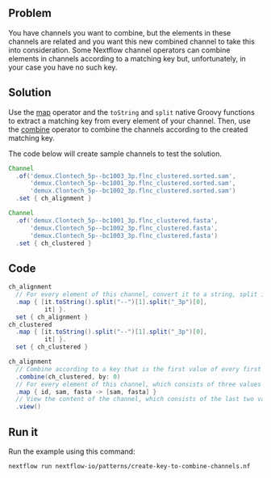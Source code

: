 ## Problem 

You have channels you want to combine, but the elements in these channels are related and you want this new combined channel to take this into consideration. Some Nextflow channel operators can combine elements in channels according to a matching key but, unfortunately, in your case you have no such key.

## Solution

Use the [map](https://www.nextflow.io/docs/latest/operator.html#map) operator and the `toString` and `split` native Groovy functions to extract a matching key from every element of your channel. Then, use the [combine](https://www.nextflow.io/docs/latest/operator.html#combine) operator to combine the channels according to the created matching key.

The code below will create sample channels to test the solution.

```groovy
Channel
  .of('demux.Clontech_5p--bc1003_3p.flnc_clustered.sorted.sam',
      'demux.Clontech_5p--bc1001_3p.flnc_clustered.sorted.sam',
      'demux.Clontech_5p--bc1002_3p.flnc_clustered.sorted.sam')
  .set { ch_alignment }

Channel
  .of('demux.Clontech_5p--bc1001_3p.flnc_clustered.fasta',
      'demux.Clontech_5p--bc1002_3p.flnc_clustered.fasta',
      'demux.Clontech_5p--bc1003_3p.flnc_clustered.fasta')
  .set { ch_clustered }
```
## Code

```groovy
ch_alignment
  // For every element of this channel, convert it to a string, split in pieces separated by --, get the second part, then split by _3p and get the first part. Return a list with this as the first value, and then the original element as the second value. This part has to be customized depending on what part of the String you want to get as matching key
  .map { [it.toString().split("--")[1].split("_3p")[0],
          it] }.
  set { ch_alignment }
ch_clustered
  .map { [it.toString().split("--")[1].split("_3p")[0],
          it] }.
  set { ch_clustered }

ch_alignment
  // Combine according to a key that is the first value of every first element, which is a list according to what we did above
  .combine(ch_clustered, by: 0)
  // For every element of this channel, which consists of three values now, the matching key (id), the first element of the first channel, and the second, keep only the second and the third.
  .map { id, sam, fasta -> [sam, fasta] }
  // View the content of the channel, which consists of the last two values
  .view()
```

## Run it

Run the example using this command:

```bash
nextflow run nextflow-io/patterns/create-key-to-combine-channels.nf
```
